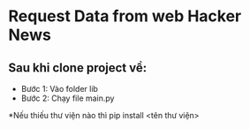 # Request Data from web Hacker News
## Sau khi clone project về:
- Bước 1: Vào folder lib
- Bước 2: Chạy file main.py

*Nếu thiếu thư viện nào thì pip install <tên thư viện>
